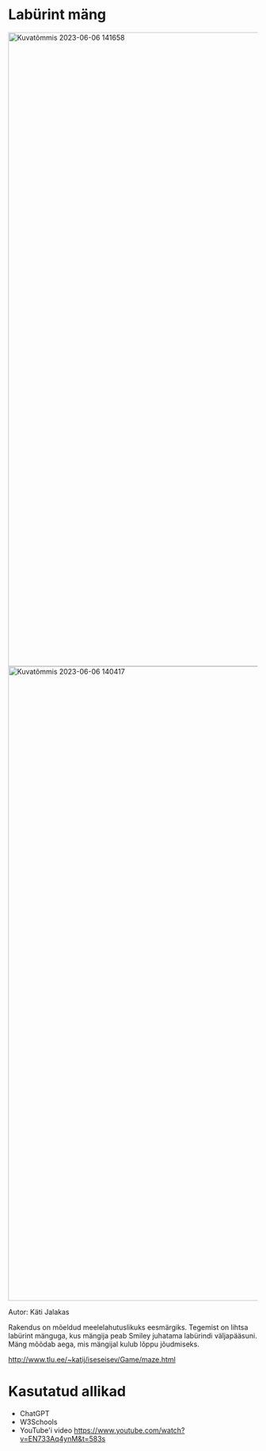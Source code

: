 # Labürint mäng
<img width="1280" alt="Kuvatõmmis 2023-06-06 141658" src="https://github.com/jalakaskati/iseseisevtoo/assets/114982919/4ce23fc8-bc81-4c97-bc0b-bf451394d873">
<img width="1281" alt="Kuvatõmmis 2023-06-06 140417" src="https://github.com/jalakaskati/iseseisevtoo/assets/114982919/b79c6e86-b101-4cdb-b28a-3db82c86eb36">

Autor: Käti Jalakas

Rakendus on mõeldud meelelahutuslikuks eesmärgiks. Tegemist on lihtsa labürint mänguga, kus mängija peab Smiley juhatama labürindi väljapääsuni. Mäng mõõdab aega, mis mängijal kulub lõppu jõudmiseks.

http://www.tlu.ee/~katij/iseseisev/Game/maze.html

# Kasutatud allikad
* ChatGPT
* W3Schools
* YouTube'i video https://www.youtube.com/watch?v=EN733Aq4ynM&t=583s


